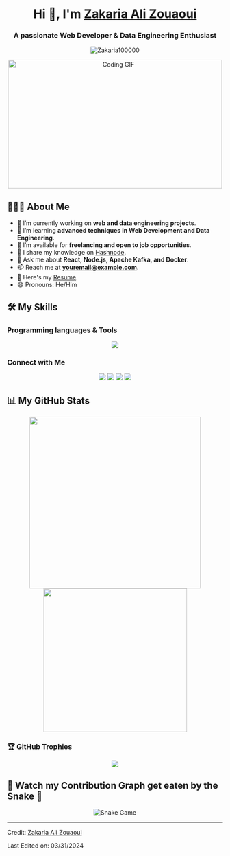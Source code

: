 <h1 align="center">Hi 👋, I'm <a href="YOUR_PERSONAL_WEBSITE" target="_blank">Zakaria Ali Zouaoui</a></h1>
<h3 align="center">A passionate Web Developer & Data Engineering Enthusiast</h3>

<p align="center"> 
  <img src="https://komarev.com/ghpvc/?username=Zakaria100000&label=Profile%20views&color=0e75b6&style=flat-square" alt="Zakaria100000" />
</p>

<div align="center">
  <img src="https://media.giphy.com/media/SWoSkN6DxTszqIKEqv/giphy.gif" alt="Coding GIF" width="500" height="300">
</div>

## 👨🏻‍💻 About Me

- 🔭 I’m currently working on **web and data engineering projects**.
- 🌱 I’m learning **advanced techniques in Web Development and Data Engineering**.
- 👯 I’m available for **freelancing and open to job opportunities**.
- 📝 I share my knowledge on [Hashnode](YOUR_BLOG_URL).
- 💬 Ask me about **React, Node.js, Apache Kafka, and Docker**.
- 📫 Reach me at **youremail@example.com**.
- 📄 Here's my [Resume](LINK_TO_YOUR_RESUME).
- 😄 Pronouns: He/Him

## 🛠️ My Skills

### Programming languages & Tools

<p align="center">
  <img src="https://skillicons.dev/icons?i=js,react,nodejs,css,html,docker,kafka,aws,mongodb,git&perline=5" />
</p>

### Connect with Me

<p align="center">
  <a href="https://linkedin.com/in/ali-zouaoui-zakaria-a89b7a252" target="_blank"><img src="https://img.shields.io/badge/-LinkedIn-%230077B5.svg?&style=for-the-badge&logo=linkedin&logoColor=white"/></a>
  <a href="https://github.com/Zakaria100000" target="_blank"><img src="https://img.shields.io/badge/-GitHub-%23181717.svg?&style=for-the-badge&logo=github&logoColor=white"/></a>
  <a href="https://twitter.com/YOUR_TWITTER_HANDLE" target="_blank"><img src="https://img.shields.io/badge/-Twitter-%231DA1F2.svg?&style=for-the-badge&logo=twitter&logoColor=white"/></a>
  <a href="mailto:zakariaalizouaoui@gmail.com"><img src="https://img.shields.io/badge/-Email-D14836?style=for-the-badge&logo=gmail&logoColor=white"/></a>
</p>

## 📊 My GitHub Stats

<p align="center">
  <img src="https://github-readme-stats.vercel.app/api?username=Zakaria100000&show_icons=true&theme=algolia" width="400">
  <img src="https://github-readme-stats.vercel.app/api/top-langs/?username=Zakaria100000&layout=compact&theme=algolia" width="335">
</p>

### 🏆 GitHub Trophies

<p align="center">
  <img src="https://github-profile-trophy.vercel.app/?username=Zakaria100000&theme=algolia&no-frame=true&no-bg=true&margin-w=4" />
</p>

## 🐍 Watch my Contribution Graph get eaten by the Snake 🐍

<p align="center">
  <img src="https://github.com/Zakaria100000/Zakaria100000/blob/output/github-contribution-grid-snake.svg" alt="Snake Game"/>
</p>

---
Credit: [Zakaria Ali Zouaoui](https://github.com/Zakaria100000)

Last Edited on: 03/31/2024
